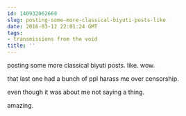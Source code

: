 ```yaml
---
id: 140932062669
slug: posting-some-more-classical-biyuti-posts-like
date: 2016-03-12 22:01:24 GMT
tags:
- transmissions from the void
title: ''
---
```

posting some more classical biyuti posts. like. wow.

that last one had a bunch of ppl harass me over censorship.

even though it was about me not saying a thing.

amazing.